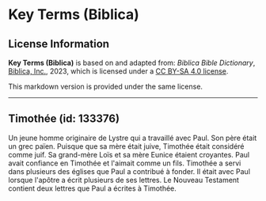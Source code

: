 # Key Terms (Biblica)

## License Information

**Key Terms (Biblica)** is based on and adapted from: _Biblica Bible Dictionary_, [Biblica, Inc.](https://www.biblica.com/), 2023, which is licensed under a [CC BY-SA 4.0 license](https://creativecommons.org/licenses/by-sa/4.0/legalcode.en).

This markdown version is provided under the same license.



--------------------------------

## Timothée (id: 133376)

Un jeune homme originaire de Lystre qui a travaillé avec Paul. Son père était un grec païen. Puisque que sa mère était juive, Timothée était considéré comme juif. Sa grand\-mère Loïs et sa mère Eunice étaient croyantes. Paul avait confiance en Timothée et l'aimait comme un fils. Timothée a servi dans plusieurs des églises que Paul a contribué à fonder. Il était avec Paul lorsque l'apôtre a écrit plusieurs de ses lettres. Le Nouveau Testament contient deux lettres que Paul a écrites à Timothée.


